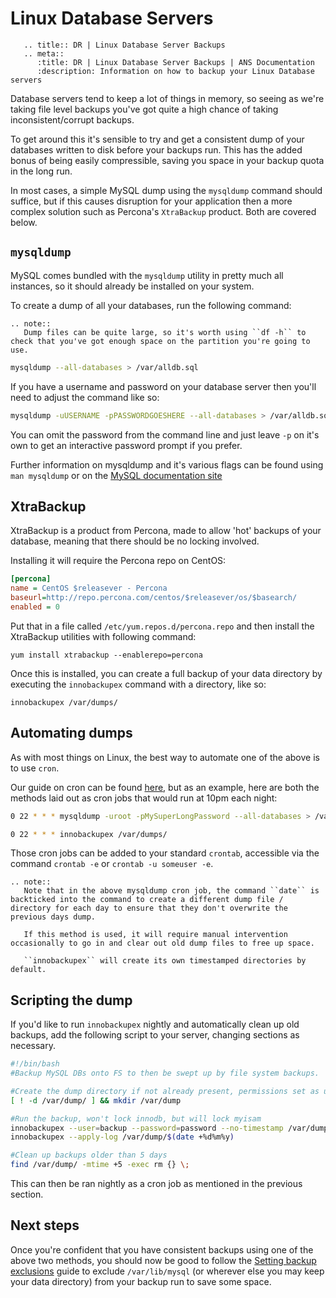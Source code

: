# Linux Database Servers

```eval_rst
   .. title:: DR | Linux Database Server Backups
   .. meta::
      :title: DR | Linux Database Server Backups | ANS Documentation
      :description: Information on how to backup your Linux Database servers
```

Database servers tend to keep a lot of things in memory, so seeing as we're taking file level backups you've got quite a high chance of taking inconsistent/corrupt backups.

To get around this it's sensible to try and get a consistent dump of your databases written to disk before your backups run. This has the added bonus of being easily compressible, saving you space in your backup quota in the long run.

In most cases, a simple MySQL dump using the `mysqldump` command should suffice, but if this causes disruption for your application then a more complex solution such as Percona's `XtraBackup` product. Both are covered below.

## `mysqldump`

MySQL comes bundled with the `mysqldump` utility in pretty much all instances, so it should already be installed on your system.

To create a dump of all your databases, run the following command:

```eval_rst
.. note::
   Dump files can be quite large, so it's worth using ``df -h`` to check that you've got enough space on the partition you're going to use.
```

```bash
mysqldump --all-databases > /var/alldb.sql
```

If you have a username and password on your database server then you'll need to adjust the command like so:

```bash
mysqldump -uUSERNAME -pPASSWORDGOESHERE --all-databases > /var/alldb.sql
```

You can omit the password from the command line and just leave `-p` on it's own to get an interactive password prompt if you prefer.

Further information on mysqldump and it's various flags can be found using `man mysqldump` or on the [MySQL documentation site](https://dev.mysql.com/doc/refman/5.1/en/mysqldump.html)


## XtraBackup

XtraBackup is a product from Percona, made to allow 'hot' backups of your database, meaning that there should be no locking involved.

Installing it will require the Percona repo on CentOS:

```ini
[percona]
name = CentOS $releasever - Percona
baseurl=http://repo.percona.com/centos/$releasever/os/$basearch/
enabled = 0
```

Put that in a file called `/etc/yum.repos.d/percona.repo` and then install the XtraBackup utilities with following command:

```console
yum install xtrabackup --enablerepo=percona
```

Once this is installed, you can create a full backup of your data directory by executing the `innobackupex` command with a directory, like so:

```console
innobackupex /var/dumps/
```

## Automating dumps

As with most things on Linux, the best way to automate one of the above is to use `cron`.

Our guide on cron can be found [here](/operatingsystems/linux/basics/cron), but as an example, here are both the methods laid out as cron jobs that would run at 10pm each night:

```bash
0 22 * * * mysqldump -uroot -pMySuperLongPassword --all-databases > /var/dumps/alldb-`date`.sql
```

```bash
0 22 * * * innobackupex /var/dumps/
```

Those cron jobs can be added to your standard `crontab`, accessible via the command `crontab -e` or `crontab -u someuser -e`.

```eval_rst
.. note::
   Note that in the above mysqldump cron job, the command ``date`` is backticked into the command to create a different dump file / directory for each day to ensure that they don't overwrite the previous days dump.

   If this method is used, it will require manual intervention occasionally to go in and clear out old dump files to free up space.

   ``innobackupex`` will create its own timestamped directories by default.
```

## Scripting the dump

If you'd like to run `innobackupex` nightly and automatically clean up old backups, add the following script to your server, changing sections as necessary.

```bash
#!/bin/bash
#Backup MySQL DBs onto FS to then be swept up by file system backups.

#Create the dump directory if not already present, permissions set as user that runs the script
[ ! -d /var/dump/ ] && mkdir /var/dump

#Run the backup, won't lock innodb, but will lock myisam
innobackupex --user=backup --password=password --no-timestamp /var/dump/$(date +%d%m%y)
innobackupex --apply-log /var/dump/$(date +%d%m%y)

#Clean up backups older than 5 days
find /var/dump/ -mtime +5 -exec rm {} \;
```

This can then be ran nightly as a cron job as mentioned in the previous section.

## Next steps

Once you're confident that you have consistent backups using one of the above two methods, you should now be good to follow the [Setting backup exclusions](/dr-ha/ukfast_backup/backup_schedule) guide to exclude `/var/lib/mysql` (or wherever else you may keep your data directory) from your backup run to save some space.
